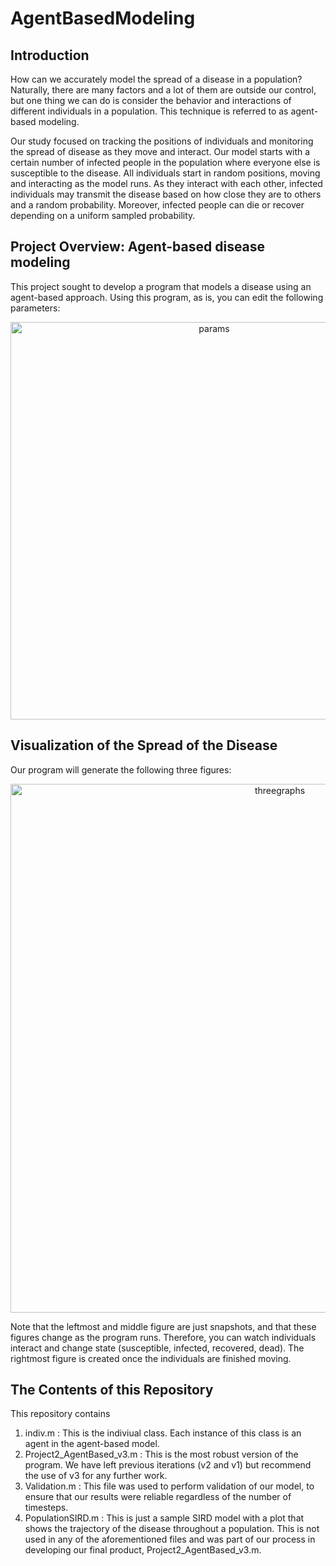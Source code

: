 # AgentBasedModeling
<h2> Introduction </h2>

How can we accurately model the spread of a disease in a population? Naturally, there are many factors and a lot of them are outside our control, but one thing we can do is consider the behavior and interactions of different individuals in a population. This technique is referred to as agent-based modeling. 

Our study focused on tracking the positions of individuals and monitoring the spread of disease as they move and interact. Our model starts with a certain number of infected people in the population where everyone else is susceptible to the disease. All individuals start in random positions, moving and interacting as the model runs. As they interact with each other, infected individuals may transmit the disease based on how close they are to others and a random probability. Moreover, infected people can die or recover depending on a uniform sampled probability.

<h2> Project Overview: Agent-based disease modeling </h2>
This project sought to develop a program that models a disease using an agent-based approach. Using this program, as is, you can edit the following parameters: 
<p align="center">
<img width="636" alt="params" src="https://github.com/mariabeatrizsilva/AgentBasedModeling/assets/67334485/5fe37722-fc45-4b84-858b-f4fa1598c3db">
<br> 

<h2> Visualization of the Spread of the Disease </h2>
Our program will generate the following three figures: 
<p align="center">
 <img width="846" alt="threegraphs" src="https://github.com/mariabeatrizsilva/AgentBasedModeling/assets/67334485/099f8305-3c08-4e3d-ab27-679dfec00724"> 
<br> 

Note that the leftmost and middle figure are just snapshots, and that these figures change as the program runs. Therefore, you can watch individuals interact and change state (susceptible, infected, recovered, dead). The rightmost figure is created once the individuals are finished moving. 

<h2> The Contents of this Repository</h2>

This repository contains

1. indiv.m : This is the indiviual class. Each instance of this class is an agent in the agent-based model. 
2. Project2_AgentBased_v3.m : This is the most robust version of the program. We have left previous iterations (v2 and v1) but recommend the use of v3 for any further work. 
3. Validation.m : This file was used to perform validation of our model, to ensure that our results were reliable regardless of the number of timesteps. 
4. PopulationSIRD.m : This is just a sample SIRD model with a plot that shows the trajectory of the disease throughout a population. This is not used in any of the aforementioned files and was part of our process in developing our final product, Project2_AgentBased_v3.m.
